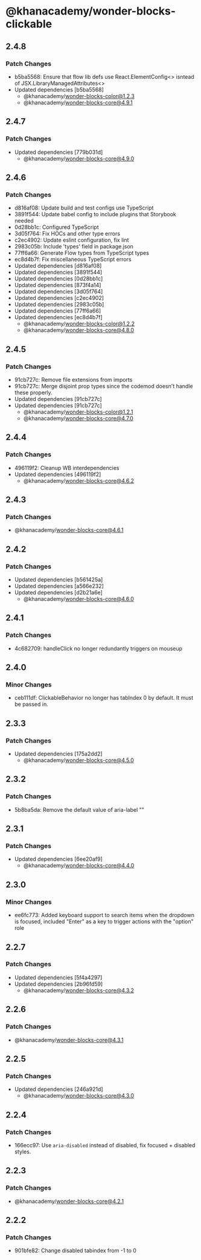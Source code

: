 # @khanacademy/wonder-blocks-clickable

## 2.4.8

### Patch Changes

-   b5ba5568: Ensure that flow lib defs use React.ElementConfig<> isntead of JSX.LibraryManagedAttributes<>
-   Updated dependencies [b5ba5568]
    -   @khanacademy/wonder-blocks-color@1.2.3
    -   @khanacademy/wonder-blocks-core@4.9.1

## 2.4.7

### Patch Changes

-   Updated dependencies [779b031d]
    -   @khanacademy/wonder-blocks-core@4.9.0

## 2.4.6

### Patch Changes

-   d816af08: Update build and test configs use TypeScript
-   3891f544: Update babel config to include plugins that Storybook needed
-   0d28bb1c: Configured TypeScript
-   3d05f764: Fix HOCs and other type errors
-   c2ec4902: Update eslint configuration, fix lint
-   2983c05b: Include 'types' field in package.json
-   77ff6a66: Generate Flow types from TypeScript types
-   ec8d4b7f: Fix miscellaneous TypeScript errors
-   Updated dependencies [d816af08]
-   Updated dependencies [3891f544]
-   Updated dependencies [0d28bb1c]
-   Updated dependencies [873f4a14]
-   Updated dependencies [3d05f764]
-   Updated dependencies [c2ec4902]
-   Updated dependencies [2983c05b]
-   Updated dependencies [77ff6a66]
-   Updated dependencies [ec8d4b7f]
    -   @khanacademy/wonder-blocks-color@1.2.2
    -   @khanacademy/wonder-blocks-core@4.8.0

## 2.4.5

### Patch Changes

-   91cb727c: Remove file extensions from imports
-   91cb727c: Merge disjoint prop types since the codemod doesn't handle these properly.
-   Updated dependencies [91cb727c]
-   Updated dependencies [91cb727c]
    -   @khanacademy/wonder-blocks-color@1.2.1
    -   @khanacademy/wonder-blocks-core@4.7.0

## 2.4.4

### Patch Changes

-   496119f2: Cleanup WB interdependencies
-   Updated dependencies [496119f2]
    -   @khanacademy/wonder-blocks-core@4.6.2

## 2.4.3

### Patch Changes

-   @khanacademy/wonder-blocks-core@4.6.1

## 2.4.2

### Patch Changes

-   Updated dependencies [b561425a]
-   Updated dependencies [a566e232]
-   Updated dependencies [d2b21a6e]
    -   @khanacademy/wonder-blocks-core@4.6.0

## 2.4.1

### Patch Changes

-   4c682709: handleClick no longer redundantly triggers on mouseup

## 2.4.0

### Minor Changes

-   ceb111df: ClickableBehavior no longer has tabIndex 0 by default. It must be passed in.

## 2.3.3

### Patch Changes

-   Updated dependencies [175a2dd2]
    -   @khanacademy/wonder-blocks-core@4.5.0

## 2.3.2

### Patch Changes

-   5b8ba5da: Remove the default value of aria-label ""

## 2.3.1

### Patch Changes

-   Updated dependencies [6ee20af9]
    -   @khanacademy/wonder-blocks-core@4.4.0

## 2.3.0

### Minor Changes

-   ee6fc773: Added keyboard support to search items when the dropdown is focused, included "Enter" as a key to trigger actions with the "option" role

## 2.2.7

### Patch Changes

-   Updated dependencies [5f4a4297]
-   Updated dependencies [2b96fd59]
    -   @khanacademy/wonder-blocks-core@4.3.2

## 2.2.6

### Patch Changes

-   @khanacademy/wonder-blocks-core@4.3.1

## 2.2.5

### Patch Changes

-   Updated dependencies [246a921d]
    -   @khanacademy/wonder-blocks-core@4.3.0

## 2.2.4

### Patch Changes

-   166ecc97: Use `aria-disabled` instead of disabled, fix focused + disabled styles.

## 2.2.3

### Patch Changes

-   @khanacademy/wonder-blocks-core@4.2.1

## 2.2.2

### Patch Changes

-   901bfe82: Change disabled tabindex from -1 to 0
